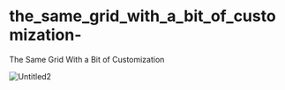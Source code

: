 # the_same_grid_with_a_bit_of_customization-
The Same Grid With a Bit of Customization 


![Untitled2](https://user-images.githubusercontent.com/57186921/88470787-9d720b00-cf33-11ea-9a9a-b1330de4dd5b.gif)

